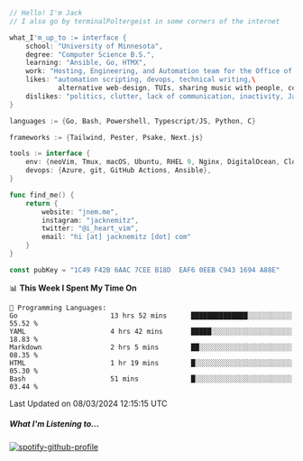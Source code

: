 ```go
// Hello! I'm Jack
// I also go by terminalPoltergeist in some corners of the internet

what_I'm_up_to := interface {
    school: "University of Minnesota",
    degree: "Computer Science B.S.",
    learning: "Ansible, Go, HTMX",
    work: "Hosting, Engineering, and Automation team for the Office of Information Technology at UMN",
    likes: "automation scripting, devops, technical writing,\
            alternative web-design, TUIs, sharing music with people, coffee",
    dislikes: "politics, clutter, lack of communication, inactivity, Java",
}

languages := {Go, Bash, Powershell, Typescript/JS, Python, C}

frameworks := {Tailwind, Pester, Psake, Next.js}

tools := interface {
    env: {neoVim, Tmux, macOS, Ubuntu, RHEL 9, Nginx, DigitalOcean, Cloudflare},
    devops: {Azure, git, GitHub Actions, Ansible},
}

func find_me() {
    return {
        website: "jnem.me",
        instagram: "jacknemitz",
        twitter: "@i_heart_vim",
        email: "hi [at] jacknemitz [dot] com"
    }
}

const pubKey = "1C49 F42B 6AAC 7CEE B18D  EAF6 0EEB C943 1694 A88E"
```

<!--START_SECTION:waka-->
📊 **This Week I Spent My Time On** 

```text
💬 Programming Languages: 
Go                       13 hrs 52 mins      ██████████████░░░░░░░░░░░   55.52 % 
YAML                     4 hrs 42 mins       █████░░░░░░░░░░░░░░░░░░░░   18.83 % 
Markdown                 2 hrs 5 mins        ██░░░░░░░░░░░░░░░░░░░░░░░   08.35 % 
HTML                     1 hr 19 mins        █░░░░░░░░░░░░░░░░░░░░░░░░   05.30 % 
Bash                     51 mins             █░░░░░░░░░░░░░░░░░░░░░░░░   03.44 % 
```


 Last Updated on 08/03/2024 12:15:15 UTC
<!--END_SECTION:waka-->

##### What I'm Listening to...

[![spotify-github-profile](https://spotify-github-profile.vercel.app/api/view?uid=jack.nemitz&cover_image=true&show_offline=true&bar_color=53b14f&bar_color_cover=false&background_color=121212FF)](https://spotify-github-profile.vercel.app/api/view?uid=jack.nemitz&redirect=true)
